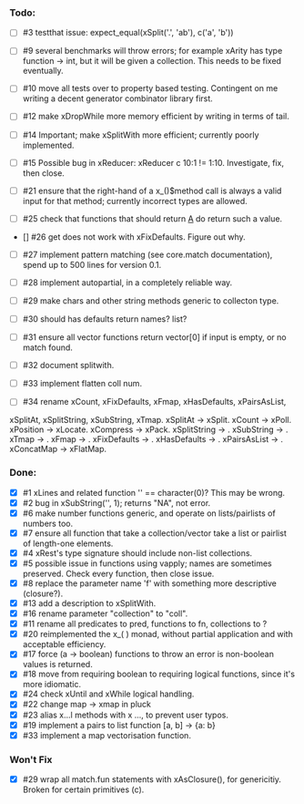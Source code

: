 
### Todo:

- [ ] #3 testthat issue: expect_equal(xSplit('.', 'ab'), c('a', 'b'))

- [ ] #9 several benchmarks will throw errors; for example xArity has type function -> int, but it will be given a collection. This needs to be fixed eventually.

- [ ] #10 move all tests over to property based testing. Contingent on me writing a decent generator combinator library first.

- [ ] #12 make xDropWhile more memory efficient by writing in terms of tail.

- [ ] #14 Important; make xSplitWith more efficient; currently poorly implemented.

- [ ] #15 Possible bug in xReducer: xReducer c 10:1 != 1:10. Investigate, fix, then close.

- [ ] #21 ensure that the right-hand of a x_()$method call is always a valid input for that method; currently
    incorrect types are allowed.

- [ ] #25 check that functions that should return [A](0) do return such a value.

- [] #26 get does not work with xFixDefaults. Figure out why.

- [ ] #27 implement pattern matching (see core.match documentation), spend up to 500 lines for version 0.1.

- [ ] #28 implement autopartial, in a completely reliable way.

- [ ] #29 make chars and other string methods generic to collecton type.

- [ ] #30 should has defaults return names? list?

- [ ] #31 ensure all vector functions return vector[0] if input is empty, or no match found.

- [ ] #32 document splitwith.

- [ ] #33 implement flatten coll num.

- [ ] #34 rename xCount, xFixDefaults, xFmap, xHasDefaults, xPairsAsList, 

xSplitAt, xSplitString, xSubString, xTmap.
xSplitAt -> xSplit. 
xCount -> xPoll. 
xPosition -> xLocate. 
xCompress -> xPack.
xSplitString -> . 
xSubString -> .
xTmap -> . 
xFmap -> . 
xFixDefaults -> . xHasDefaults -> .
xPairsAsList -> . 
xConcatMap -> xFlatMap.

### Done:

- [x] #1 xLines and related function '' == character(0)? This may be wrong.
- [x] #2 bug in xSubString('', 1); returns "NA", not error.
- [x] #6 make number functions generic, and operate on lists/pairlists of numbers too.
- [x] #7 ensure all function that take a collection/vector take a list or pairlist of length-one elements.
- [x] #4 xRest's type signature should include non-list collections.
- [x] #5 possible issue in functions using vapply; names are sometimes preserved. Check every function, then close issue.
- [x] #8 replace the parameter name 'f' with something more descriptive (closure?).
- [x] #13 add a description to xSplitWith.
- [x] #16 rename parameter "collection" to "coll".
- [x] #11 rename all predicates to pred, functions to fn, collections to ?
- [x] #20 reimplemented the x_( ) monad, without partial application and with acceptable efficiency.
- [x] #17 force (a -> boolean) functions to throw an error is non-boolean values is returned.
- [x] #18 move from requiring boolean to requiring logical functions, since it's more idiomatic.
- [x] #24 check xUntil and xWhile logical handling.
- [x] #22 change map -> xmap in pluck
- [x] #23 alias x...l methods with x ..., to prevent user typos.
- [x] #19 implement a pairs to list function [a, b] -> {a: b}
- [x] #33 implement a map vectorisation function.

### Won't Fix

- [x] #29 wrap all match.fun statements with xAsClosure(), for genericitiy.
Broken for certain primitives (c).

